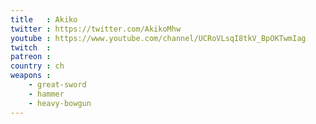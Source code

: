 ```yaml
---
title   : Akiko
twitter : https://twitter.com/AkikoMhw
youtube : https://www.youtube.com/channel/UCRoVLsqI8tkV_BpOKTwmIag
twitch  : 
patreon : 
country : ch
weapons :
    - great-sword
    - hammer
    - heavy-bowgun
---
```


